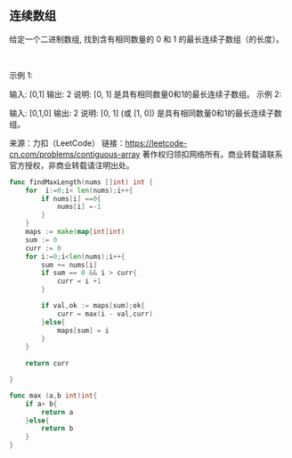 ##  连续数组
给定一个二进制数组, 找到含有相同数量的 0 和 1 的最长连续子数组（的长度）。

 

示例 1:

输入: [0,1]
输出: 2
说明: [0, 1] 是具有相同数量0和1的最长连续子数组。
示例 2:

输入: [0,1,0]
输出: 2
说明: [0, 1] (或 [1, 0]) 是具有相同数量0和1的最长连续子数组。

来源：力扣（LeetCode）
链接：https://leetcode-cn.com/problems/contiguous-array
著作权归领扣网络所有。商业转载请联系官方授权，非商业转载请注明出处。

```go
func findMaxLength(nums []int) int {
    for  i:=0;i< len(nums);i++{
        if nums[i] ==0{
            nums[i] =-1
        }
    }
    maps := make(map[int]int)
    sum := 0
    curr := 0
    for i:=0;i<len(nums);i++{
        sum += nums[i]
        if sum == 0 && i > curr{
            curr = i +1
        }

        if val,ok := maps[sum];ok{
            curr = max(i - val,curr)
        }else{
            maps[sum] = i
        }
    }
    
    return curr

}

func max (a,b int)int{
    if a> b{
        return a
    }else{
        return b
    }
}
```
